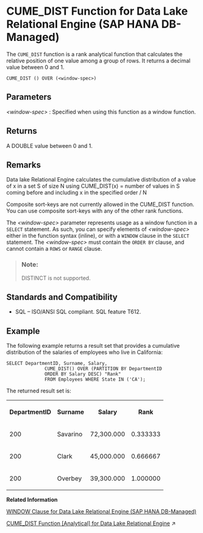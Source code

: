 <!-- loio65729084257448758370d2196d0f1021 -->

# CUME\_DIST Function for Data Lake Relational Engine \(SAP HANA DB-Managed\)

The `CUME_DIST` function is a rank analytical function that calculates the relative position of one value among a group of rows. It returns a decimal value between 0 and 1.



```
CUME_DIST () OVER (<window-spec>)
```



<a name="loio65729084257448758370d2196d0f1021__section_ivf_tml_srb"/>

## Parameters

 *<window-spec\>*
 :   Specified when using this function as a window function.

 

<a name="loio65729084257448758370d2196d0f1021__section_lbv_tml_srb"/>

## Returns

A DOUBLE value between 0 and 1.



<a name="loio65729084257448758370d2196d0f1021__section_thk_5ml_srb"/>

## Remarks

Data lake Relational Engine calculates the cumulative distribution of a value of x in a set S of size N using CUME\_DIST\(x\) = number of values in S coming before and including x in the specified order / N

Composite sort-keys are not currently allowed in the CUME\_DIST function. You can use composite sort-keys with any of the other rank functions.

The *<window-spec\>* parameter represents usage as a window function in a `SELECT` statement. As such, you can specify elements of *<window-spec\>* either in the function syntax \(inline\), or with a `WINDOW` clause in the `SELECT` statement. The *<window-spec\>* must contain the `ORDER BY` clause, and cannot contain a `ROWS` or `RANGE` clause.

> ### Note:  
> DISTINCT is not supported.



<a name="loio65729084257448758370d2196d0f1021__section_m2z_5ml_srb"/>

## Standards and Compatibility

-   SQL – ISO/ANSI SQL compliant. SQL feature T612.



<a name="loio65729084257448758370d2196d0f1021__section_vq2_wml_srb"/>

## Example

The following example returns a result set that provides a cumulative distribution of the salaries of employees who live in California:

```
SELECT DepartmentID, Surname, Salary,
              CUME_DIST() OVER (PARTITION BY DepartmentID
              ORDER BY Salary DESC) "Rank"
              FROM Employees WHERE State IN ('CA');
```

The returned result set is:


<table>
<tr>
<th valign="top">

DepartmentID



</th>
<th valign="top">

Surname



</th>
<th valign="top">

Salary



</th>
<th valign="top">

Rank



</th>
</tr>
<tr>
<td valign="top">

200



</td>
<td valign="top">

Savarino



</td>
<td valign="top">

72,300.000



</td>
<td valign="top">

0.333333



</td>
</tr>
<tr>
<td valign="top">

200



</td>
<td valign="top">

Clark



</td>
<td valign="top">

45,000.000



</td>
<td valign="top">

0.666667



</td>
</tr>
<tr>
<td valign="top">

200



</td>
<td valign="top">

Overbey



</td>
<td valign="top">

39,300.000



</td>
<td valign="top">

1.000000



</td>
</tr>
</table>

**Related Information**  


[WINDOW Clause for Data Lake Relational Engine \(SAP HANA DB-Managed\)](../030-sql-statements/window-clause-for-data-lake-relational-engine-sap-hana-db-managed-c83b61b.md "Defines all or part of a window for use with window functions such as AVG and RANK in a SELECT statement.")

[CUME_DIST Function [Analytical] for Data Lake Relational Engine](https://help.sap.com/viewer/19b3964099384f178ad08f2d348232a9/2023_1_QRC/en-US/a54314be84f210159603ce84a892876c.html "The CUME_DIST function is a rank analytical function that calculates the relative position of one value among a group of rows. It returns a decimal value between 0 and 1.") :arrow_upper_right:

